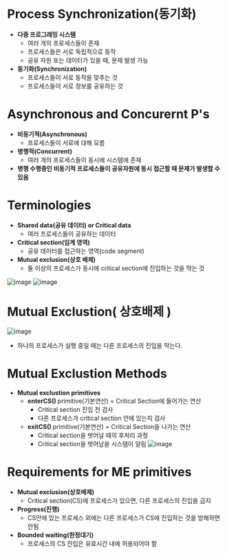 <h1> Process Synchronization(동기화) </h1>

- <b> 다중 프로그래밍 시스템 </b>
  - 여러 개의 프로세스들이 존재
  - 프로세스들은 서로 독립적으로 동작
  - 공유 자원 또는 데이터가 있을 때, 문제 발생 가능
- <b> 동기화(Synchronization) </b>
  - 프로세스들이 서로 동작을 맞추는 것
  - 프로세스들이 서로 정보를 공유하는 것

<h1> Asynchronous and Concurernt P's </h1>

- <b> 비동기적(Asynchronous) </b>
  - 프로세스들이 서로에 대해 모름
- <b> 병행적(Concurrent) </b>
  - 여러 개의 프로세스들이 동시에 시스템에 존재
- <b> 병행 수행중인 비동기적 프로세스들이 공유자원에 동시 접근할 때 문제가 발생할 수 있음 </b>

<h1> Terminologies </h1>

- <b> Shared data(공유 데이터) or Critical data </b>
  - 여러 프로세스들이 공유하는 데이터
- <b> Critical section(임계 영역) </b>
  - 공유 데이터를 접근하는 영역(code segment)
- <b> Mutual exclusion(상호 배제) </b>
  - 둘 이상의 프로세스가 동시에 critical section에 진입하는 것을 막는 것

![image](https://github.com/youbeen2798/Deep-CS-study_for_interview/assets/62228401/cea8d21a-874f-4c65-9a7d-513634f85b49)
![image](https://github.com/youbeen2798/Deep-CS-study_for_interview/assets/62228401/f4b01d65-3bab-4cdf-9656-d8c68539344e)

<h1> Mutual Exclustion( 상호배제 ) </h1>

![image](https://github.com/youbeen2798/Deep-CS-study_for_interview/assets/62228401/683c67ae-0555-470f-92d4-5406d8b725c3)
- 하나의 프로세스가 실행 중일 때는 다른 프로세스의 진입을 막는다.

<h1> Mutual Exclustion Methods </h1>

- <b> Mutual exclustion primitives </b>
  - <b> enterCS() </b> primitive(기본연산) = Critical Section에 들어가는 연산
    - Critical section 진입 전 검사
    - 다른 프로세스가 critical section 안에 있는지 검사
  - <b> exitCS() </b> primitive(기본연산) = Critical Section을 나가는 연산 
    - Critical section을 벗어날 때의 후처리 과정
    - Critical section을 벗어남을 시스템이 알림
      ![image](https://github.com/youbeen2798/Deep-CS-study_for_interview/assets/62228401/4d6e2192-8aa5-4466-aba2-f1aef5b5dc74)

<h1> Requirements for ME primitives </h1>

- <b> Mutual exclusion(상호배제) </b>
  - Critical section(CS)에 프로세스가 있으면, 다른 프로세스의 진입을 금지
- <b> Progress(진행) </b>
  - CS안에 있는 프로세스 외에는 다른 프로세스가 CS에 진입하는 것을 방해하면 안됨
- <b> Bounded waiting(한정대기) </b>
  - 프로세스의 CS 진입은 유효시간 내에 허용되어야 함
